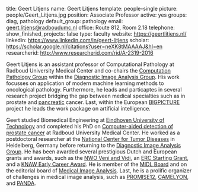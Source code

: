 title: Geert Litjens
name: Geert Litjens
template: people-single
picture: people/Geert_Litjens.jpg
position: Associate Professor
active: yes
groups: diag, pathology
default_group: pathology
email: geert.litjens@radboudumc.nl
office: Route 812, Room 2.18
telephone:
show_finished_projects: false
type: faculty
website: https://geertlitjens.nl/
linkedin: https://www.linkedin.com/in/geert-litjens
scholar: https://scholar.google.nl/citations?user=neXK8tMAAAAJ&hl=en
researcherid: http://www.researcherid.com/rid/A-2319-2016

Geert Litjens is an assistant professor of Computational Pathology at Radboud University Medical Center and co-chairs the [Computation Pathology Group](https://computationalpathologygroup.eu/) within the [Diagnostic Image Analysis Group](https://www.diagnijmegen.nl/). His work focusses on application of modern machine learning methods to oncological pathology. Furthermore, he leads and particaptes in several research project bridging the gap between medical specialties such as in prostate and [pancreatic](https://pancaim.eu/) cancer. Last, within the European [BIGPICTURE](https://bigpicture.eu/) project he leads the work package on artificial intelligence.

Geert studied Biomedical Engineering at [Eindhoven University of Technology](https://www.tue.nl/) and completed his PhD on [Computer-aided detection of prostate cancer](/publications/litj15a) at Radboud University Medical Center. He worked as a postdoctoral researcher at the [National Center for Tumor Diseases](http://tigacenter.bioquant.uni-heidelberg.de/) in Heidelberg, Germany before returning to the [Diagnostic Image Analysis Group](https://www.diagnijmegen.nl/). He has been awarded several prestigious Dutch and European grants and awards, such as the [NWO Veni and Vidi](https://www.nwo.nl/en/researchprogrammes/nwo-talent-programme), an [ERC Starting Grant](https://erc.europa.eu/funding/starting-grants), and a [KNAW Early Career Award](https://www.knaw.nl/en/awards/awards/knaw-early-career-award). He is member of the [MIDL Board](https://www.midl.io) and on the editorial board of [Medical Image Analysis](https://www.journals.elsevier.com/medical-image-analysis). Last, he is a prolific organizer of challenges in medical image analysis, such as [PROMISE12](https://promise12.grand-challenge.org/), [CAMELYON](http://camelyon17.grand-challenge.org/), and [PANDA](https://www.kaggle.com/c/prostate-cancer-grade-assessment).
